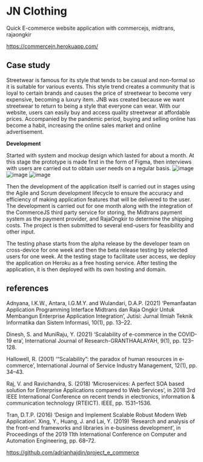 # JN Clothing

Quick E-commerce website application with commercejs, midtrans, rajaongkir

https://commercejn.herokuapp.com/

## Case study

Streetwear is famous for its style that tends to be casual and non-formal so it is suitable for various events. This style trend creates a community that is loyal to certain brands and causes the price of streetwear to become very expensive, becoming a luxury item. JNB was created because we want streetwear to return to being a style that everyone can wear. With our website, users can easily buy and access quality streetwear at affordable prices. Accompanied by the pandemic period, buying and selling online has become a habit, increasing the online sales market and online advertisement.


__Development__

Started with system and mockup design which lasted for about a month. At this stage the prototype is made first in the form of Figma, then interviews with users are carried out to obtain user needs on a regular basis. 
![image](https://user-images.githubusercontent.com/71873035/174436336-aa45ba2e-d857-4137-bc1a-587409621ebf.png)
![image](https://user-images.githubusercontent.com/71873035/174436339-93f1168f-0768-4a0b-9c00-cd7fdc29891d.png)
![image](https://user-images.githubusercontent.com/71873035/174436344-f5270999-8162-425c-bb63-4be108674e22.png)

Then the development of the application itself is carried out in stages using the Agile and Scrum development lifecycle to ensure the accuracy and efficiency of making application features that will be delivered to the user. The development is carried out for one month along with the integration of the CommerceJS third party service for storing, the Midtrans payment system as the payment provider, and RajaOngkir to determine the shipping costs. The project is then submitted to several end-users for feasibility and other input. 

The testing phase starts from the alpha release by the developer team on cross-device for one week and then the beta release testing by selected users for one week. At the testing stage to facilitate user access, we deploy the application on Heroku as a free hosting service. After testing the application, it is then deployed with its own hosting and domain.


## references

Adnyana, I.K.W., Antara, I.G.M.Y. and Wulandari, D.A.P. (2021) ‘Pemanfaatan Application Programming Interface Midtrans dan Raja Ongkir Untuk Membangun Enterprise Application Integration’, Jutisi: Jurnal Ilmiah Teknik Informatika dan Sistem Informasi, 10(1), pp. 13–22.

Dinesh, S. and MuniRaju, Y. (2021) ‘Scalability of e-commerce in the COVID-19 era’, International Journal of Research-GRANTHAALAYAH, 9(1), pp. 123–128.

Hallowell, R. (2001) ‘“Scalability”: the paradox of human resources in e‐commerce’, International Journal of Service Industry Management, 12(1), pp. 34–43.

Raj, V. and Ravichandra, S. (2018) ‘Microservices: A perfect SOA based solution for Enterprise Applications compared to Web Services’, in 2018 3rd IEEE International Conference on recent trends in electronics, information & communication technology (RTEICT). IEEE, pp. 1531–1536.

Tran, D.T.P. (2016) ‘Design and Implement Scalable Robust Modern Web Application’.
Xing, Y., Huang, J. and Lai, Y. (2019) ‘Research and analysis of the front-end frameworks and libraries in e-business development’, in Proceedings of the 2019 11th International Conference on Computer and Automation Engineering, pp. 68–72.

https://github.com/adrianhajdin/project_e_commerce


